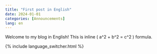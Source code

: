 ```yaml
---
title: "First post in English"
date: 2024-01-01
categories: [Announcements]
lang: en
---
```


Welcome to my blog in English!
This is inline \( a^2 + b^2 = c^2 \) formula.


{% include language_switcher.html %}
